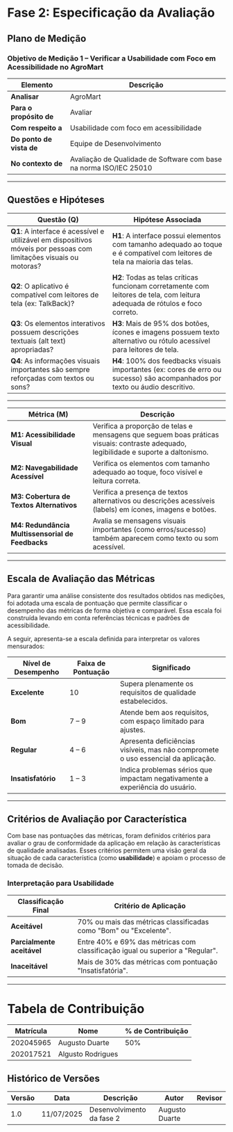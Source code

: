 # Fase 2: Especificação da Avaliação

## Plano de Medição

### Objetivo de Medição 1 – Verificar a Usabilidade com Foco em Acessibilidade no AgroMart

| Elemento              | Descrição                                                                 |
|------------------------|---------------------------------------------------------------------------|
| **Analisar**           | AgroMart                                                                  |
| **Para o propósito de**| Avaliar                                                                   |
| **Com respeito a**     | Usabilidade com foco em acessibilidade                                   |
| **Do ponto de vista de**| Equipe de Desenvolvimento                                                |
| **No contexto de**     | Avaliação de Qualidade de Software com base na norma ISO/IEC 25010       |

---


## Questões e Hipóteses

| Questão (Q)                                                                                                     | Hipótese Associada                                                                                                               |
|-----------------------------------------------------------------------------------------------------------------|----------------------------------------------------------------------------------------------------------------------------------|
| **Q1**: A interface é acessível e utilizável em dispositivos móveis por pessoas com limitações visuais ou motoras? | **H1**: A interface possui elementos com tamanho adequado ao toque e é compatível com leitores de tela na maioria das telas.     |
| **Q2**: O aplicativo é compatível com leitores de tela (ex: TalkBack)?                                          | **H2**: Todas as telas críticas funcionam corretamente com leitores de tela, com leitura adequada de rótulos e foco correto.     |
| **Q3**: Os elementos interativos possuem descrições textuais (alt text) apropriadas?                            | **H3**: Mais de 95% dos botões, ícones e imagens possuem texto alternativo ou rótulo acessível para leitores de tela.            |
| **Q4**: As informações visuais importantes são sempre reforçadas com textos ou sons?                            | **H4**: 100% dos feedbacks visuais importantes (ex: cores de erro ou sucesso) são acompanhados por texto ou áudio descritivo.    |



---

| Métrica (M)                            | Descrição                                                                                                       | 
|----------------------------------------|-----------------------------------------------------------------------------------------------------------------|
| **M1: Acessibilidade Visual**          | Verifica a proporção de telas e mensagens que seguem boas práticas visuais: contraste adequado, legibilidade e suporte a daltonismo. |    
| **M2: Navegabilidade Acessível**          | Verifica os elementos com tamanho adequado ao toque, foco visível e leitura correta. |        |
| **M3: Cobertura de Textos Alternativos** | Verifica a presença de textos alternativos ou descrições acessíveis (labels) em ícones, imagens e botões.       |        
| **M4: Redundância Multissensorial de Feedbacks** | Avalia se mensagens visuais importantes (como erros/sucesso) também aparecem como texto ou som acessível.       |         

---

## Escala de Avaliação das Métricas

Para garantir uma análise consistente dos resultados obtidos nas medições, foi adotada uma escala de pontuação que permite classificar o desempenho das métricas de forma objetiva e comparável. Essa escala foi construída levando em conta referências técnicas e padrões de acessibilidade.

A seguir, apresenta-se a escala definida para interpretar os valores mensurados:

| **Nível de Desempenho** | **Faixa de Pontuação** | **Significado** |
|--------------------------|-------------------------|------------------|
| **Excelente**            | 10                      | Supera plenamente os requisitos de qualidade estabelecidos. |
| **Bom**                  | 7 – 9                   | Atende bem aos requisitos, com espaço limitado para ajustes. |
| **Regular**              | 4 – 6                   | Apresenta deficiências visíveis, mas não compromete o uso essencial da aplicação. |
| **Insatisfatório**       | 1 – 3                   | Indica problemas sérios que impactam negativamente a experiência do usuário. |

---

## Critérios de Avaliação por Característica

Com base nas pontuações das métricas, foram definidos critérios para avaliar o grau de conformidade da aplicação em relação às características de qualidade analisadas. Esses critérios permitem uma visão geral da situação de cada característica (como **usabilidade**) e apoiam o processo de tomada de decisão.

### Interpretação para Usabilidade

| **Classificação Final**      | **Critério de Aplicação** |
|------------------------------|----------------------------|
| **Aceitável**                | 70% ou mais das métricas classificadas como "Bom" ou "Excelente". |
| **Parcialmente aceitável**   | Entre 40% e 69% das métricas com classificação igual ou superior a "Regular". |
| **Inaceitável**              | Mais de 30% das métricas com pontuação "Insatisfatória". |


----


# Tabela de Contribuição

| Matrícula | Nome              | % de Contribuição |
|-----------|-------------------|-------------------|
| 202045965 | Augusto Duarte    |  50%              |
| 202017521 | Algusto Rodrigues |                   |




## Histórico de Versões

| Versão | Data       | Descrição               | Autor                    | Revisor                |
|--------|------------|--------------------------|---------------------------|------------------------|
| 1.0    | 11/07/2025 | Desenvolvimento da fase 2 | Augusto Duarte           |                        |